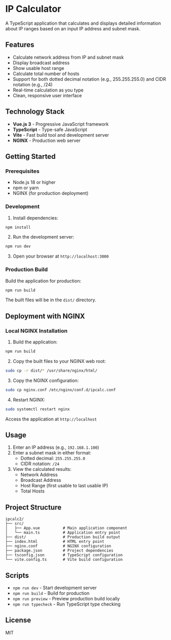 # IP Calculator

A TypeScript application that calculates and displays detailed information about IP ranges based on an input IP address and subnet mask.

## Features

- Calculate network address from IP and subnet mask
- Display broadcast address
- Show usable host range
- Calculate total number of hosts
- Support for both dotted decimal notation (e.g., 255.255.255.0) and CIDR notation (e.g., /24)
- Real-time calculation as you type
- Clean, responsive user interface

## Technology Stack

- **Vue.js 3** - Progressive JavaScript framework
- **TypeScript** - Type-safe JavaScript
- **Vite** - Fast build tool and development server
- **NGINX** - Production web server

## Getting Started

### Prerequisites

- Node.js 18 or higher
- npm or yarn
- NGINX (for production deployment)

### Development

1. Install dependencies:
```bash
npm install
```

2. Run the development server:
```bash
npm run dev
```

3. Open your browser at `http://localhost:3000`

### Production Build

Build the application for production:
```bash
npm run build
```

The built files will be in the `dist/` directory.

## Deployment with NGINX

### Local NGINX Installation

1. Build the application:
```bash
npm run build
```

2. Copy the built files to your NGINX web root:
```bash
sudo cp -r dist/* /usr/share/nginx/html/
```

3. Copy the NGINX configuration:
```bash
sudo cp nginx.conf /etc/nginx/conf.d/ipcalc.conf
```

4. Restart NGINX:
```bash
sudo systemctl restart nginx
```

Access the application at `http://localhost`

## Usage

1. Enter an IP address (e.g., `192.168.1.100`)
2. Enter a subnet mask in either format:
   - Dotted decimal: `255.255.255.0`
   - CIDR notation: `/24`
3. View the calculated results:
   - Network Address
   - Broadcast Address
   - Host Range (first usable to last usable IP)
   - Total Hosts

## Project Structure

```
ipcalc2/
├── src/
│   ├── App.vue          # Main application component
│   └── main.ts          # Application entry point
├── dist/                # Production build output
├── index.html           # HTML entry point
├── nginx.conf           # NGINX configuration
├── package.json         # Project dependencies
├── tsconfig.json        # TypeScript configuration
└── vite.config.ts       # Vite build configuration
```

## Scripts

- `npm run dev` - Start development server
- `npm run build` - Build for production
- `npm run preview` - Preview production build locally
- `npm run typecheck` - Run TypeScript type checking

## License

MIT
